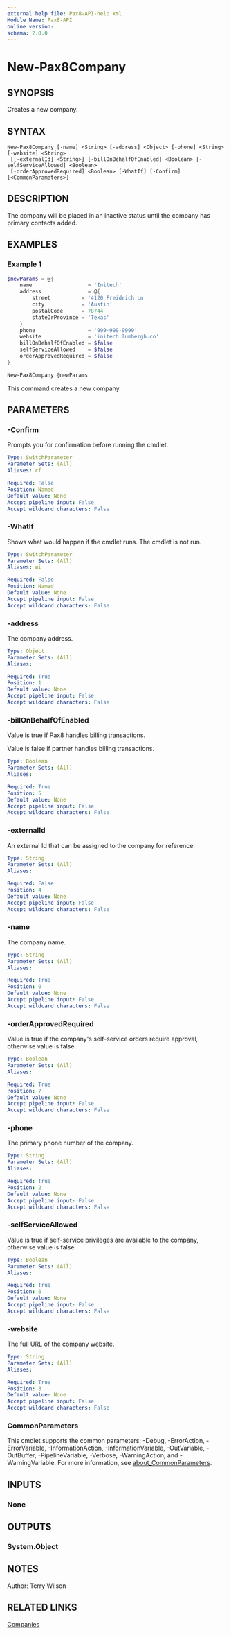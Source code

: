 ```yaml
---
external help file: Pax8-API-help.xml
Module Name: Pax8-API
online version:
schema: 2.0.0
---
```


# New-Pax8Company

## SYNOPSIS
Creates a new company.

## SYNTAX

```
New-Pax8Company [-name] <String> [-address] <Object> [-phone] <String> [-website] <String>
 [[-externalId] <String>] [-billOnBehalfOfEnabled] <Boolean> [-selfServiceAllowed] <Boolean>
 [-orderApprovedRequired] <Boolean> [-WhatIf] [-Confirm] [<CommonParameters>]
```

## DESCRIPTION
The company will be placed in an inactive status until the company has primary contacts added.

## EXAMPLES

### Example 1
```powershell
$newParams = @{
    name                  = 'Initech'
    address               = @{
        street          = '4120 Freidrich Ln'
        city            = 'Austin'
        postalCode      = 78744
        stateOrProvince = 'Texas'
    }
    phone                 = '999-999-9999'
    website               = 'initech.lumbergh.co'
    billOnBehalfOfEnabled = $false
    selfServiceAllowed    = $false
    orderApprovedRequired = $false
}

New-Pax8Company @newParams
```

This command creates a new company.

## PARAMETERS

### -Confirm
Prompts you for confirmation before running the cmdlet.

```yaml
Type: SwitchParameter
Parameter Sets: (All)
Aliases: cf

Required: False
Position: Named
Default value: None
Accept pipeline input: False
Accept wildcard characters: False
```

### -WhatIf
Shows what would happen if the cmdlet runs.
The cmdlet is not run.

```yaml
Type: SwitchParameter
Parameter Sets: (All)
Aliases: wi

Required: False
Position: Named
Default value: None
Accept pipeline input: False
Accept wildcard characters: False
```

### -address
The company address.

```yaml
Type: Object
Parameter Sets: (All)
Aliases:

Required: True
Position: 1
Default value: None
Accept pipeline input: False
Accept wildcard characters: False
```

### -billOnBehalfOfEnabled
Value is true if Pax8 handles billing transactions.

Value is false if partner handles billing transactions.

```yaml
Type: Boolean
Parameter Sets: (All)
Aliases:

Required: True
Position: 5
Default value: None
Accept pipeline input: False
Accept wildcard characters: False
```

### -externalId
An external Id that can be assigned to the company for reference.

```yaml
Type: String
Parameter Sets: (All)
Aliases:

Required: False
Position: 4
Default value: None
Accept pipeline input: False
Accept wildcard characters: False
```

### -name
The company name.

```yaml
Type: String
Parameter Sets: (All)
Aliases:

Required: True
Position: 0
Default value: None
Accept pipeline input: False
Accept wildcard characters: False
```

### -orderApprovedRequired
Value is true if the company's self-service orders require approval, otherwise value is false.

```yaml
Type: Boolean
Parameter Sets: (All)
Aliases:

Required: True
Position: 7
Default value: None
Accept pipeline input: False
Accept wildcard characters: False
```

### -phone
The primary phone number of the company.

```yaml
Type: String
Parameter Sets: (All)
Aliases:

Required: True
Position: 2
Default value: None
Accept pipeline input: False
Accept wildcard characters: False
```

### -selfServiceAllowed
Value is true if self-service privileges are available to the company, otherwise value is false.

```yaml
Type: Boolean
Parameter Sets: (All)
Aliases:

Required: True
Position: 6
Default value: None
Accept pipeline input: False
Accept wildcard characters: False
```

### -website
The full URL of the company website.

```yaml
Type: String
Parameter Sets: (All)
Aliases:

Required: True
Position: 3
Default value: None
Accept pipeline input: False
Accept wildcard characters: False
```

### CommonParameters
This cmdlet supports the common parameters: -Debug, -ErrorAction, -ErrorVariable, -InformationAction, -InformationVariable, -OutVariable, -OutBuffer, -PipelineVariable, -Verbose, -WarningAction, and -WarningVariable. For more information, see [about_CommonParameters](http://go.microsoft.com/fwlink/?LinkID=113216).

## INPUTS

### None

## OUTPUTS

### System.Object
## NOTES
Author: Terry Wilson

## RELATED LINKS

[Companies](https://docs.pax8.com/api/v1#tag/Companies)
